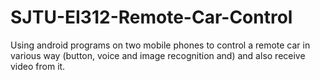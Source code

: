 # SJTU-EI312-Remote-Car-Control
Using android programs on two mobile phones to control a remote car in various way (button, voice and image recognition and) and also receive video from it. 
